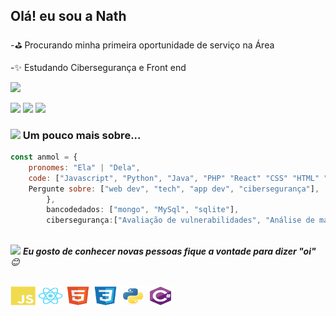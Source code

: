 ## Olá!  eu sou a Nath 
<break>-⛳ Procurando minha primeira oportunidade de serviço na Área </break>

<break>-✨ Estudando Cibersegurança e Front end </break>


<div>
  <a href-"https://github.com/moraesnatalia">
    <img height="180em" src="https://github-readme-stats.vercel.app/api?username=moraesnatalia&show_icons=true&theme=tokyonight&include_all_commits=true&count_private=true"/>
    </div>
  

<div>

  <a href = "mailto:moraesnatalia666@gmail.com"><img src="https://img.shields.io/badge/-Gmail-%23333?style=for-the-badge&logo=gmail&logoColor=white" target="_blank"></a>
  <a href="https://www.linkedin.com/in/natalia-moraes-mallis-37680222a/" target="_blank"><img src="https://img.shields.io/badge/-LinkedIn-%230077B5?style=for-the-badge&logo=linkedin&logoColor=white" target="_blank"></a> 
    <a href="+55019989444517 " target="_blank"><img src="https://img.shields.io/badge/WhatsApp-25D366?style=for-the-badge&logo=whatsapp&logoColor=white" target="_blank"></a> 
  <div/>
  
  ### <img src="https://media.giphy.com/media/VgCDAzcKvsR6OM0uWg/giphy.gif" width="50"> Um pouco mais sobre...
```javascript
const anmol = {
    pronomes: "Ela" | "Dela",
    code: ["Javascript", "Python", "Java", "PHP" "React" "CSS" "HTML" "GIT"],
    Pergunte sobre: ["web dev", "tech", "app dev", "cibersegurança"],
        },
        bancodedados: ["mongo", "MySql", "sqlite"],
        cibersegurança:["Avaliação de vulnerabilidades", "Análise de malware", "Desenvolvimento de projetos e sistemas", "Monitoramento de desempenho", "Controle de segurança", "Hacking ético", "SOC"]
  
```
<img src="https://media.giphy.com/media/LnQjpWaON8nhr21vNW/giphy.gif" width="60"> <em><b>Eu gosto de conhecer novas pessoas fique a vontade para dizer "oi" </b> 😊</em>
  </div>
<div style="display: inline_block"><br>
  <img align="center" alt="Rafa-Js" height="30" width="40" src="https://raw.githubusercontent.com/devicons/devicon/master/icons/javascript/javascript-plain.svg">
  <img align="center" alt="Rafa-React" height="30" width="40" src="https://raw.githubusercontent.com/devicons/devicon/master/icons/react/react-original.svg">
  <img align="center" alt="Rafa-HTML" height="30" width="40" src="https://raw.githubusercontent.com/devicons/devicon/master/icons/html5/html5-original.svg">
  <img align="center" alt="Rafa-CSS" height="30" width="40" src="https://raw.githubusercontent.com/devicons/devicon/master/icons/css3/css3-original.svg">
  <img align="center" alt="Rafa-Python" height="30" width="40" src="https://raw.githubusercontent.com/devicons/devicon/master/icons/python/python-original.svg">
  <img align="center" alt="Rafa-Csharp" height="30" width="40" src="https://raw.githubusercontent.com/devicons/devicon/master/icons/csharp/csharp-original.svg">
</div>

 
